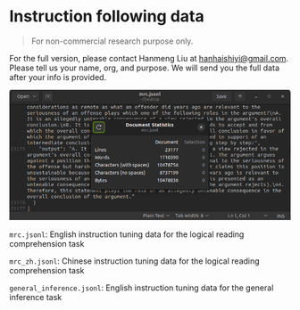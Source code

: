 # Instruction following data
> For non-commercial research purpose only.

For the full version, please contact Hanmeng Liu at hanhaishiyi@gmail.com. Please tell us your name, org, and purpose. We will send you the full data after your info is provided.

![](mrc_stat.png)

`mrc.jsonl`: English instruction tuning data for the logical reading comprehension task

`mrc_zh.jsonl`: Chinese instruction tuning data for the logical reading comprehension task

`general_inference.jsonl`: English instruction tuning data for the general inference task
